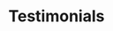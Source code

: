 ---
title: "Testimonials"
description: "Most calendars are designed for teams. Slate is designed for freelancers who want a simple way to plan their schedule."
description2: "Organize across"
designation: "Ui designer"
button: "More Testimonials"
img: "./assets/testi_logo.png"
logo1: "./assets/testi_clint.png"
---